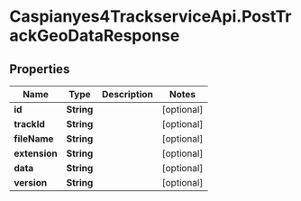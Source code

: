 # Caspianyes4TrackserviceApi.PostTrackGeoDataResponse

## Properties
Name | Type | Description | Notes
------------ | ------------- | ------------- | -------------
**id** | **String** |  | [optional] 
**trackId** | **String** |  | [optional] 
**fileName** | **String** |  | [optional] 
**extension** | **String** |  | [optional] 
**data** | **String** |  | [optional] 
**version** | **String** |  | [optional] 
